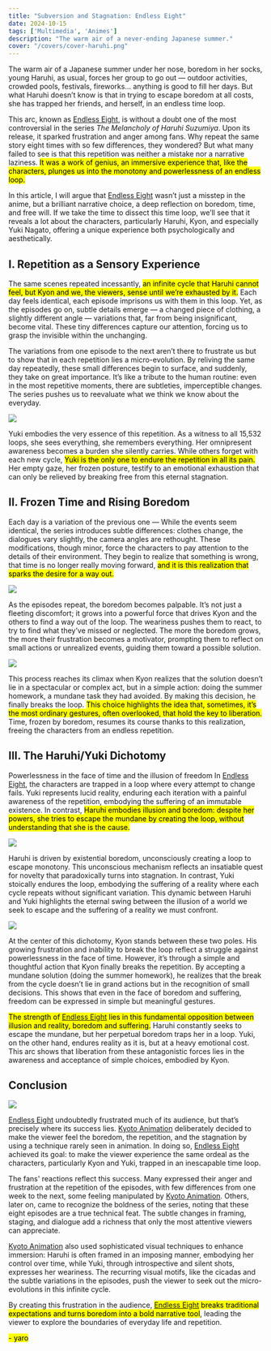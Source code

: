 ```yaml
---  
title: "Subversion and Stagnation: Endless Eight"  
date: 2024-10-15  
tags: ['Multimedia', 'Animes']  
description: "The warm air of a never-ending Japanese summer."  
cover: "/covers/cover-haruhi.png"  
---
```


The warm air of a Japanese summer under her nose, boredom in her socks, young Haruhi, as usual, forces her group to go out — outdoor activities, crowded pools, festivals, fireworks... anything is good to fill her days. But what Haruhi doesn’t know is that in trying to escape boredom at all costs, she has trapped her friends, and herself, in an endless time loop.

This arc, known as [Endless Eight](https://haruhi.fandom.com/wiki/Endless_Eight_I), is without a doubt one of the most controversial in the series *The Melancholy of Haruhi Suzumiya*. Upon its release, it sparked frustration and anger among fans. Why repeat the same story eight times with so few differences, they wondered? But what many failed to see is that this repetition was neither a mistake nor a narrative laziness. <mark>It was a work of genius, an immersive experience that, like the characters, plunges us into the monotony and powerlessness of an endless loop.</mark>

In this article, I will argue that [Endless Eight](https://haruhi.fandom.com/wiki/Endless_Eight_I) wasn’t just a misstep in the anime, but a brilliant narrative choice, a deep reflection on boredom, time, and free will. If we take the time to dissect this time loop, we’ll see that it reveals a lot about the characters, particularly Haruhi, Kyon, and especially Yuki Nagato, offering a unique experience both psychologically and aesthetically.

## I. Repetition as a Sensory Experience

The same scenes repeated incessantly, <mark>an infinite cycle that Haruhi cannot feel, but Kyon and we, the viewers, sense until we’re exhausted by it.</mark> Each day feels identical, each episode imprisons us with them in this loop. Yet, as the episodes go on, subtle details emerge — a changed piece of clothing, a slightly different angle — variations that, far from being insignificant, become vital. These tiny differences capture our attention, forcing us to grasp the invisible within the unchanging.

The variations from one episode to the next aren’t there to frustrate us but to show that in each repetition lies a micro-evolution. By reliving the same day repeatedly, these small differences begin to surface, and suddenly, they take on great importance. It’s like a tribute to the human routine: even in the most repetitive moments, there are subtleties, imperceptible changes. The series pushes us to reevaluate what we think we know about the everyday.

![](image-172.png)

Yuki embodies the very essence of this repetition. As a witness to all 15,532 loops, she sees everything, she remembers everything. Her omnipresent awareness becomes a burden she silently carries. While others forget with each new cycle, <mark>Yuki is the only one to endure the repetition in all its pain.</mark> Her empty gaze, her frozen posture, testify to an emotional exhaustion that can only be relieved by breaking free from this eternal stagnation.

## II. Frozen Time and Rising Boredom

Each day is a variation of the previous one — While the events seem identical, the series introduces subtle differences: clothes change, the dialogues vary slightly, the camera angles are rethought. These modifications, though minor, force the characters to pay attention to the details of their environment. They begin to realize that something is wrong, that time is no longer really moving forward, <mark>and it is this realization that sparks the desire for a way out.</mark>

![](image-175.png)

As the episodes repeat, the boredom becomes palpable. It’s not just a fleeting discomfort; it grows into a powerful force that drives Kyon and the others to find a way out of the loop. The weariness pushes them to react, to try to find what they’ve missed or neglected. The more the boredom grows, the more their frustration becomes a motivator, prompting them to reflect on small actions or unrealized events, guiding them toward a possible solution.

![](image-171.png)

This process reaches its climax when Kyon realizes that the solution doesn’t lie in a spectacular or complex act, but in a simple action: doing the summer homework, a mundane task they had avoided. By making this decision, he finally breaks the loop. <mark>This choice highlights the idea that, sometimes, it’s the most ordinary gestures, often overlooked, that hold the key to liberation.</mark> Time, frozen by boredom, resumes its course thanks to this realization, freeing the characters from an endless repetition.

## III. The Haruhi/Yuki Dichotomy

Powerlessness in the face of time and the illusion of freedom
In [Endless Eight](https://haruhi.fandom.com/wiki/Endless_Eight_I), the characters are trapped in a loop where every attempt to change fails. Yuki represents lucid reality, enduring each iteration with a painful awareness of the repetition, embodying the suffering of an immutable existence. In contrast, <mark>Haruhi embodies illusion and boredom: despite her powers, she tries to escape the mundane by creating the loop, without understanding that she is the cause.</mark>

![](image-174.png)

Haruhi is driven by existential boredom, unconsciously creating a loop to escape monotony. This unconscious mechanism reflects an insatiable quest for novelty that paradoxically turns into stagnation. In contrast, Yuki stoically endures the loop, embodying the suffering of a reality where each cycle repeats without significant variation. This dynamic between Haruhi and Yuki highlights the eternal swing between the illusion of a world we seek to escape and the suffering of a reality we must confront.

![](image-173.png)

At the center of this dichotomy, Kyon stands between these two poles. His growing frustration and inability to break the loop reflect a struggle against powerlessness in the face of time. However, it’s through a simple and thoughtful action that Kyon finally breaks the repetition. By accepting a mundane solution (doing the summer homework), he realizes that the break from the cycle doesn’t lie in grand actions but in the recognition of small decisions. This shows that even in the face of boredom and suffering, freedom can be expressed in simple but meaningful gestures.

<mark>The strength of [Endless Eight](https://haruhi.fandom.com/wiki/Endless_Eight_I) lies in this fundamental opposition between illusion and reality, boredom and suffering.</mark> Haruhi constantly seeks to escape the mundane, but her perpetual boredom traps her in a loop. Yuki, on the other hand, endures reality as it is, but at a heavy emotional cost. This arc shows that liberation from these antagonistic forces lies in the awareness and acceptance of simple choices, embodied by Kyon.

## Conclusion

![](image-176.png)

[Endless Eight](https://haruhi.fandom.com/wiki/Endless_Eight_I) undoubtedly frustrated much of its audience, but that’s precisely where its success lies. [Kyoto Animation](https://en.wikipedia.org/wiki/Kyoto_Animation) deliberately decided to make the viewer feel the boredom, the repetition, and the stagnation by using a technique rarely seen in animation. In doing so, [Endless Eight](https://haruhi.fandom.com/wiki/Endless_Eight_I) achieved its goal: to make the viewer experience the same ordeal as the characters, particularly Kyon and Yuki, trapped in an inescapable time loop.

The fans' reactions reflect this success. Many expressed their anger and frustration at the repetition of the episodes, with few differences from one week to the next, some feeling manipulated by [Kyoto Animation](https://en.wikipedia.org/wiki/Kyoto_Animation). Others, later on, came to recognize the boldness of the series, noting that these eight episodes are a true technical feat. The subtle changes in framing, staging, and dialogue add a richness that only the most attentive viewers can appreciate.

[Kyoto Animation](https://en.wikipedia.org/wiki/Kyoto_Animation) also used sophisticated visual techniques to enhance immersion: Haruhi is often framed in an imposing manner, embodying her control over time, while Yuki, through introspective and silent shots, expresses her weariness. The recurring visual motifs, like the cicadas and the subtle variations in the episodes, push the viewer to seek out the micro-evolutions in this infinite cycle.

By creating this frustration in the audience, <mark>[Endless Eight](https://haruhi.fandom.com/wiki/Endless_Eight_I) breaks traditional expectations and turns boredom into a bold narrative tool</mark>, leading the viewer to explore the boundaries of everyday life and repetition.

<mark>- yaro</mark>
